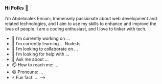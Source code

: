 ### Hi Folks 👋

I'm Abdelmalek Ennani,
Immensely passionate about web development and related technologies,
and I aim to use my skills to enhance and improve the lives of people.
I am a coding enthusiast, and I love to tinker with tech.

- 🔭 I’m currently working on ...
- 🌱 I’m currently learning ... NodeJs
- 👯 I’m looking to collaborate on ...
- 🤔 I’m looking for help with ...
- 💬 Ask me about ...
- 📫 How to reach me: ...
- 😄 Pronouns: ...
- ⚡ Fun fact: ...
-->
